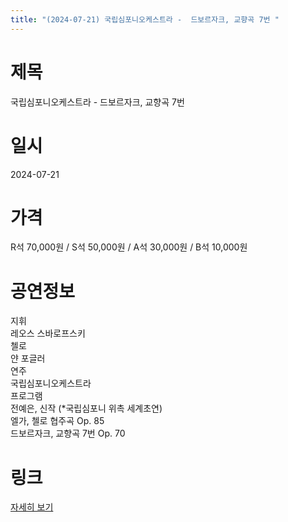 ```yaml
---
title: "(2024-07-21) 국립심포니오케스트라 -  드보르자크, 교향곡 7번 "
---
```


# 제목
국립심포니오케스트라 -  드보르자크, 교향곡 7번 

# 일시
2024-07-21

# 가격
R석 70,000원 / S석 50,000원 / A석 30,000원 / B석 10,000원

# 공연정보
지휘  
레오스 스바로프스키  
첼로  
얀 포글러  
연주  
국립심포니오케스트라  
프로그램  
전예은, 신작 (*국립심포니 위촉 세계초연)  
엘가, 첼로 협주곡 Op. 85  
드보르자크, 교향곡 7번 Op. 70

# 링크
[자세히 보기](https://www.sac.or.kr/site/main/show/show_view?SN=60799, "https://www.sac.or.kr/site/main/show/show_view?SN=60799")
